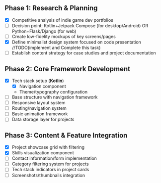 ## Phase 1: Research & Planning 
- [x] Competitive analysis of indie game dev portfolios
- [ ] Decision point: Kotlin+Jetpack Compose (for desktop/Android) OR Python+Flask/Django (for web)
- [ ] Create low-fidelity mockups of key screens/pages
- [x] Define minimalist design system focused on code presentation //TODO(implement and Complete this task)
- [ ] Establish content strategy for case studies and project documentation

## Phase 2: Core Framework Development 
- [x] Tech stack setup (**Kotlin**)  
    - [x] Navigation component
    - Theme/typography configuration
- [ ] Base structure with navigation framework
- [ ] Responsive layout system
- [ ] Routing/navigation system
- [ ] Basic animation framework
- [ ] Data storage layer for projects

## Phase 3: Content & Feature Integration 
- [x] Project showcase grid with filtering
- [x] Skills visualization component  
- [ ] Contact information/form implementation
- [ ] Category filtering system for projects
- [ ] Tech stack indicators in project cards
- [ ] Screenshots/thumbnails integration
